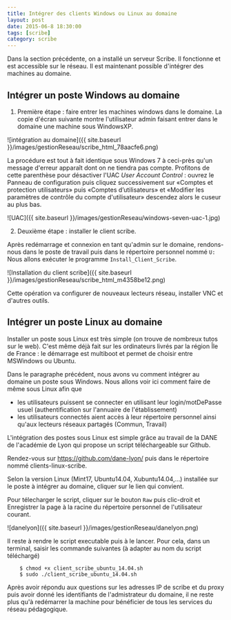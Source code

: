 ```yaml
---
title: Intégrer des clients Windows ou Linux au domaine
layout: post
date: 2015-06-8 18:30:00
tags: [scribe]
category: scribe
---
```


Dans la section précédente, on a installé un serveur Scribe.
Il fonctionne et est accessible sur le réseau. Il est maintenant
possible d'intégrer des machines au domaine.

## Intégrer un poste Windows au domaine

1.  Première étape : faire entrer les machines windows dans le domaine. La copie
    d'écran suivante montre l'utilisateur admin faisant
    entrer dans le domaine une machine sous WindowsXP.

![intégration au domaine]({{ site.baseurl }}/images/gestionReseau/scribe_html_78aacfe6.png)

La procédure est tout à fait identique sous Windows 7 à ceci-près qu'un message
d'erreur apparaît dont on ne tiendra pas compte. Profitons de cette parenthèse
pour désactiver l'UAC *User Account Control* : ouvrez le Panneau de
configuration puis cliquez successivement sur «Comptes et protection
utilisateurs» puis «Comptes d’utilisateurs» et «Modifier les paramètres de
contrôle du compte d'utilisateur» descendez alors le cuseur au plus bas.

![UAC]({{ site.baseurl }}/images/gestionReseau/windows-seven-uac-1.jpg)

2.  Deuxième étape : installer le client scribe.

Après redémarrage et connexion en tant qu'admin sur le domaine, rendons-nous
dans le poste de travail puis dans le répertoire personnel nommé `U:` Nous
allons exécuter le programme `Install_Client_Scribe`.

![Installation du client scribe]({{ site.baseurl }}/images/gestionReseau/scribe_html_m4358be12.png)

Cette opération va configurer de nouveaux lecteurs réseau, installer VNC et
d'autres outils.

## Intégrer un poste Linux au domaine

Installer un poste sous Linux est très simple (on trouve de nombreux tutos sur
le web). C'est même déjà fait sur les ordinateurs livrés par la région Île de
France : le démarrage est multiboot et permet de choisir entre MSWindows ou
Ubuntu.

Dans le paragraphe précédent, nous avons vu comment intégrer au domaine un
poste sous Windows. Nous allons voir ici comment faire de même sous Linux afin
que 

- les utilisateurs puissent se connecter en utilisant leur login/motDePasse
  usuel (authentification sur l'annuaire de l'établissement)
- les utilisateurs connectés aient accès à leur répertoire personnel ainsi
  qu'aux lecteurs réseaux partagés (Commun, Travail)

L'intégration des postes sous Linux est simple grâce au travail de la DANE de
l'académie de Lyon qui propose un script téléchargeable sur Github.

Rendez-vous sur https://github.com/dane-lyon/ puis dans le répertoire nommé
clients-linux-scribe.

Selon la version Linux (Mint17, Ubuntu14.04, Xubuntu14.04,...) installée sur le
poste à intégrer au domaine, cliquer sur le lien qui convient.

Pour télecharger le script, cliquer sur le bouton `Raw` 
puis clic-droit et Enregistrer la page à la racine du répertoire personnel de
l'utilisateur courant.

![danelyon]({{ site.baseurl }}/images/gestionReseau/danelyon.png)

Il reste à rendre le script executable puis à le lancer. Pour cela, dans un
terminal, saisir les commande suivantes (à adapter au nom du script téléchargé)

```
    $ chmod +x client_scribe_ubuntu_14.04.sh
    $ sudo ./client_scribe_ubuntu_14.04.sh
```

Après avoir répondu aux questions sur les adresses IP de scribe et du proxy puis
avoir donné les identifiants de l'admistrateur du domaine, il ne reste plus qu'à
redémarrer la machine pour bénéficier de tous les services du réseau pédagogique.

